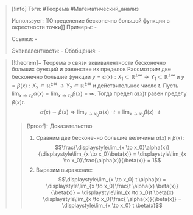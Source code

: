 > [!info]
> Тэги: #Теорема #Математический_анализ   
> 
> Использует: [[Определение бесконечно большой функции в окрестности точки]]
> Примеры: *-*
> 
> Ссылки: *-*
> 
> Эквивалентности: *-*
> Обобщения: *-*

> [!theorem]+ Теорема о связи эквивалентности бесконечно больших функций и равенстве их пределов
> Рассмотрим две бесконечно большие функции $y = \alpha(x):X_1 \subset \mathbb{R^{\pm\infty}}\rightarrow Y_1 \subset \mathbb{R^{\pm\infty}}$ и $y = \beta(x):X_2 \subset \mathbb{R^{\pm\infty}}\rightarrow Y_2 \subset \mathbb{R^{\pm\infty}}$ и действительное число $t$. Пусть $\displaystyle\lim_{x \to x_0}\alpha(x) = \lim_{x \to x_0}\beta(x) = \infty$. Тогда предел $\alpha(x) t$ равен пределу $\beta(x) t$. $$\alpha(x) \sim \beta(x) \Rightarrow \displaystyle\lim_{x \to x_0}\alpha(x) \cdot t = \lim_{x \to x_0}\beta(x) \cdot t$$
> > [!proof]- Доказательство
> > 1. Сравним две бесконечно большие величины $\alpha(x)$ и $\beta(x)$:  $$\frac{\displaystyle\lim_{x \to x_0}\alpha(x)}{\displaystyle\lim_{x \to x_0}\beta(x)} = \displaystyle\lim_{x \to x_0}\frac{\alpha(x)}{\beta(x)} = 1$$
> > 2. Выразим выражение: $$\displaystyle\lim_{x \to x_0} t \alpha(x) = \displaystyle\lim_{x \to x_0}\frac{t \alpha(x) \beta(x)}{\beta(x)} = \displaystyle\lim_{x \to x_0}t \beta(x) \displaystyle\lim_{x \to x_0}\frac{ \alpha(x)}{\beta(x)} = \displaystyle\lim_{x \to x_0} t \beta(x)$$
